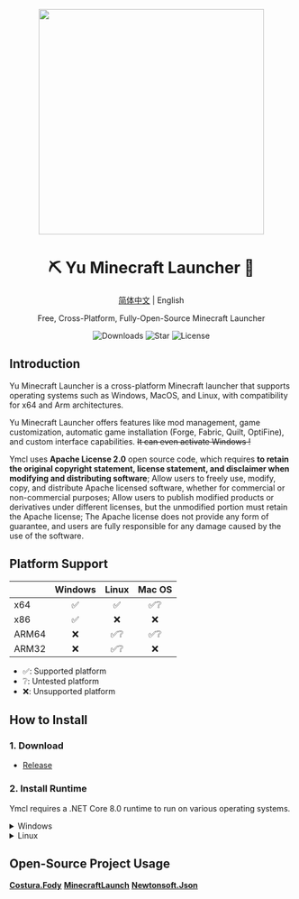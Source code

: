 <p align="center">
<img height="400" width="400" src="https://ymcl.daiyu.fun/Assets/img/YMCL-Icon.svg"/>
</p>

<div align="center">

# ⛏️ Yu Minecraft Launcher 🐳

[简体中文](https://github.com/DaiYu-233/YMCL.Avalonia/blob/main/README.md) | English

Free, Cross-Platform, Fully-Open-Source Minecraft Launcher

![Downloads](https://img.shields.io/github/downloads/DaiYu-233/YMCL.Avalonia/total?logo=github&label=Download&style=for-the-badge&color=44cc11)
![Star](https://img.shields.io/github/stars/DaiYu-233/YMCL.Avalonia?logo=github&label=Star&style=for-the-badge)
![License](https://img.shields.io/github/license/DaiYu-233/YMCL.Avalonia?logo=github&label=LICENSE&style=for-the-badge&color=ff7a35)

</div>

## Introduction  
  
Yu Minecraft Launcher is a cross-platform Minecraft launcher that supports operating systems such as Windows, MacOS, and Linux, with compatibility for x64 and Arm architectures.  
  
Yu Minecraft Launcher offers features like mod management, game customization, automatic game installation (Forge, Fabric, Quilt, OptiFine), and custom interface capabilities. <del>It can even activate Windows !</del>

Ymcl uses **Apache License 2.0** open source code, which requires **to retain the original copyright statement, license statement, and disclaimer when modifying and distributing software**; Allow users to freely use, modify, copy, and distribute Apache licensed software, whether for commercial or non-commercial purposes; Allow users to publish modified products or derivatives under different licenses, but the unmodified portion must retain the Apache license; The Apache license does not provide any form of guarantee, and users are fully responsible for any damage caused by the use of the software.
  
## Platform Support  
  
|       | Windows | Linux | Mac OS |  
| ----- | :-----: | :---: | :----: |  
| x64   |   ✅    |   ✅   |   ✅❔   |  
| x86   |   ✅    |   ❌   |   ❌    |  
| ARM64 |   ❌    |   ✅❔   |   ✅❔   |  
| ARM32 |   ❌    |   ✅❔   |   ❌    |  
  
* ✅: Supported platform  
* ❔: Untested platform  
* ❌: Unsupported platform

## How to Install  
  
### 1. Download  
  
- [Release](https://github.com/DaiYu-233/YMCL.Avalonia/releases)  
  
### 2. Install Runtime  
  
Ymcl requires a .NET Core 8.0 runtime to run on various operating systems.  
  
<details>   
<summary>Windows</summary> 

```DiaYu
x64：
	https://dotnet.microsoft.com/zh-cn/download/dotnet/thank-you/runtime-aspnetcore-8.0.6-windows-x64-installer

x86：
	https://dotnet.microsoft.com/zh-cn/download/dotnet/thank-you/runtime-aspnetcore-8.0.6-windows-x86-installer

WinGet：
	winget install Microsoft.DotNet.SDK.8
```

</details>


<details>   
<summary>Linux</summary> 
Documentation：https://learn.microsoft.com/zh-cn/dotnet/core/install/linux?WT.mc_id=dotnet-35129-website

Debian：
```DaiYu
wget https://packages.microsoft.com/config/debian/12/packages-microsoft-prod.deb -O packages-microsoft-prod.deb
sudo dpkg -i packages-microsoft-prod.deb
rm packages-microsoft-prod.deb

sudo apt-get update && \
  sudo apt-get install -y dotnet-sdk-8.0
```

</details>

## Open-Source Project Usage

**[Costura.Fody](https://github.com/Fody/Costura)**  **[MinecraftLaunch](https://github.com/Blessing-Studio/MinecraftLaunch)**  **[Newtonsoft.Json](https://www.newtonsoft.com/json)** 